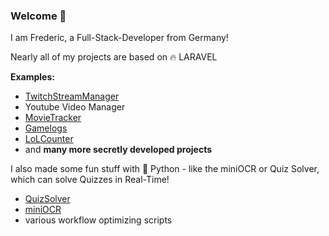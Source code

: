 ### Welcome 👋

I am Frederic, a Full-Stack-Developer from Germany!

Nearly all of my projects are based on 🔥 LARAVEL

**Examples:**
- [TwitchStreamManager](https://github.com/fragxz/Twitch-Stream-Manager-Info)
- Youtube Video Manager
- [MovieTracker](https://github.com/fragxz/MovieTracker)
- [Gamelogs](https://www.gamelogs.de)
- [LoLCounter](https://lolcounter.fragxz.de)
- and **many more secretly developed projects** 

I also made some fun stuff with 🐍 Python - like the miniOCR or Quiz Solver, which can solve Quizzes in Real-Time!
- [QuizSolver](https://github.com/fragxz/QuizSolver)
- [miniOCR](https://github.com/fragxz/miniOCR)
- various workflow optimizing scripts
